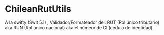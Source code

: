 # ChileanRutUtils
A la swifty (Swit 5.1) , Validador/Formateador del: RUT (Rol único tributario) aka RUN (Rol único nacional) aka el número de CI (cédula de identidad)
